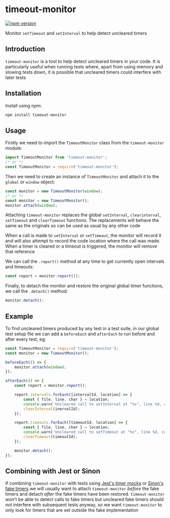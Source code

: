 # timeout-monitor

[![npm version](https://badge.fury.io/js/timeout-monitor.svg)](https://badge.fury.io/js/timeout-monitor)

Monitor `setTimeout` and `setInterval` to help detect uncleared timers

## Introduction

`timeout-monitor` is a tool to help detect uncleared timers in your code. It is particularly useful
when running tests where, apart from using memory and slowing tests down, it is possible that
uncleared timers could interfere with later tests

## Installation

Install using npm:

```sh
npm install timeout-monitor
```

## Usage

Firstly we need to import the `TimeoutMonitor` class from the `timeout-monitor` module:

```js
import TimeoutMonitor from 'timeout-monitor';
/* or */
const TimeoutMonitor = require('timeout-monitor');
```

Then we need to create an instance of `TimeoutMonitor` and attach it to the `global` or `window`
object:

```js
const monitor = new TimeoutMonitor(window);
/* or */
const monitor = new TimeoutMonitor();
monitor.attach(window);
```

Attaching `timeout-monitor` replaces the global  `setInterval`, `clearinterval`, `setTimeout` and
`clearTimeout` functions. The replacements will behave the same as the originals so can be used as
usual by any other code

When a call is made to `setInterval` or `setTimeout`, the monitor will record it and will also
attempt to record the code location where the call was made. When a timer is cleared or a timeout
is triggered, the monitor will remove that reference

We can call the `.report()` method at any time to get currently open intervals and timeouts:

```js
const report = monitor.report());
```

Finally, to detach the monitor and restore the original global timer functions, we call the
`.detach()` method:

```js
monitor.detach();
```

## Example

To find uncleared timers produced by any test in a test suite, in our global test setup file we can
add a `beforeEach` and `afterEach` to run before and after every test, eg:

```js
const TimeoutMonitor = require('timeout-monitor');
const monitor = new TimeoutMonitor();

beforeEach(() => {
    monitor.attach(window);
});

afterEach(() => {
    const report = monitor.report();

    report.intervals.forEach([intervalId, location] => {
        const { file, line, char } = location;
        console.warn('Uncleared call to setInterval at "%s", line %d, column %d', file, line, char);
        clearInterval(inervalId);
    });

    report.timeouts.forEach([timeoutId, location] => {
        const { file, line, char } = location;
        console.warn('Uncleared call to setTimeout at "%s", line %d, column %d', file, line, char);
        clearTimeout(timeoutId);
    });

    monitor.detach();
});
```

## Combining with Jest or Sinon

If combining `timeout-monitor` with tests using [Jest's timer mocks](https://jestjs.io/docs/en/timer-mocks.html)
or [Sinon's fake timers](https://sinonjs.org/releases/latest/fake-timers/) we will usually
want to attach `timeout-monitor` _before_ the fake timers and detach _after_ the fake timers have
been restored. `timeout-monitor` won't be able to detect calls to fake timers but uncleared fake
timers should not interfere with subsequent tests anyway, so we want `timeout-monitor` to only look
for timers that are set outside the fake implementation
